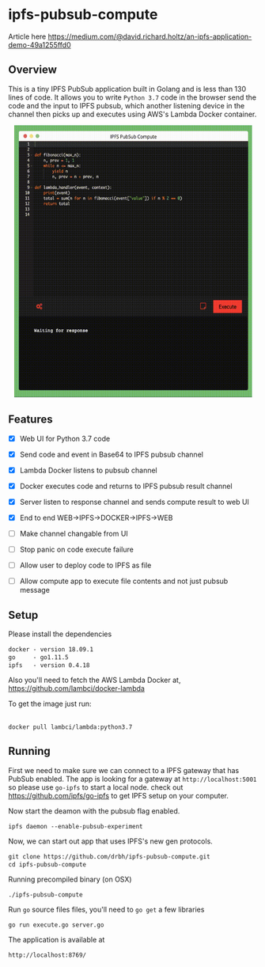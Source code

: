 # ipfs-pubsub-compute

Article here https://medium.com/@david.richard.holtz/an-ipfs-application-demo-49a1255ffd0


## Overview

This is a tiny IPFS PubSub application built in Golang and is less than 130 lines of code. It allows you to write `Python 3.7` code in the browser send the code and the input to IPFS pubsub, which another listening device in the channel then picks up and executes using AWS's Lambda Docker container.

<p align="center">
  <img width="481" height="550" src="https://github.com/drbh/ipfs-pubsub-compute/blob/master/example/demo.gif">
</p>

## Features
- [X] Web UI for Python 3.7 code
- [X] Send code and event in Base64 to IPFS pubsub channel
- [X] Lambda Docker listens to pubsub channel
- [X] Docker executes code and returns to IPFS pubsub result channel
- [X] Server listen to response channel and sends compute result to web UI
- [X] End to end WEB→IPFS→DOCKER→IPFS→WEB

- [ ] Make channel changable from UI
- [ ] Stop panic on code execute failure
- [ ] Allow user to deploy code to IPFS as file
- [ ] Allow compute app to execute file contents and not just pubsub message
 
## Setup

Please install the dependencies
```
docker - version 18.09.1
go     - go1.11.5 
ipfs   - version 0.4.18
```

Also you'll need to fetch the AWS Lambda Docker at, https://github.com/lambci/docker-lambda

To get the image just run:
```

docker pull lambci/lambda:python3.7 

```

## Running

First we need to make sure we can connect to a IPFS gateway that has PubSub enabled. The app is looking for a gateway at `http://localhost:5001` so please use `go-ipfs` to start a local node. check out https://github.com/ipfs/go-ipfs to get IPFS setup on your computer.

Now start the deamon with the pubsub flag enabled.
```
ipfs daemon --enable-pubsub-experiment
```

Now, we can start out app that uses IPFS's new gen protocols.

```
git clone https://github.com/drbh/ipfs-pubsub-compute.git
cd ipfs-pubsub-compute
```

Running precompiled binary (on OSX)
```
./ipfs-pubsub-compute 
```

Run `go` source files files, you'll need to `go get` a few libraries
```
go run execute.go server.go 
```

The application is available at 

```
http://localhost:8769/
```
